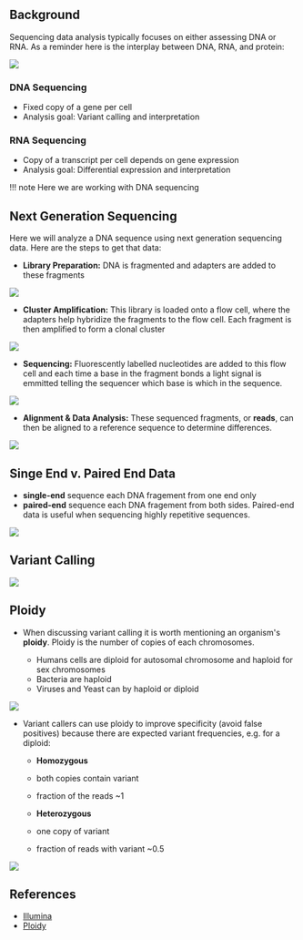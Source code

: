 ## Background

Sequencing data analysis typically focuses on either assessing DNA or RNA. As a reminder here is the interplay between DNA, RNA, and protein:

![](images/dna-rna.jpg)

### DNA Sequencing

- Fixed copy of a gene per cell 
- Analysis goal: Variant calling and interpretation

### RNA Sequencing

- Copy of a transcript per cell depends on gene expression
- Analysis goal: Differential expression and interpretation

!!! note
    Here we are working with DNA sequencing
    
## Next Generation Sequencing

Here we will analyze a DNA sequence using next generation sequencing data. Here are the steps to get that data:

- **Library Preparation:** DNA is fragmented and adapters are added to these fragments

![](images/lib-prep.png)

- **Cluster Amplification:** This library is loaded onto a flow cell, where the adapters help hybridize the fragments to the flow cell. Each fragment is then amplified to form a clonal cluster

![](images/cluster-amp.png)

- **Sequencing:** Fluorescently labelled nucleotides are added to this flow cell and each time a base in the fragment bonds a light signal is emmitted telling the sequencer which base is which in the sequence.

![](images/sequencing.png)

- **Alignment & Data Analysis:** These sequenced fragments, or **reads**, can then be aligned to a reference sequence to determine differences.

![](images/alignment-data-analysis.png)


## Singe End v. Paired End Data

- **single-end** sequence each DNA fragement from one end only
- **paired-end** sequence each DNA fragement from both sides. Paired-end data is useful when sequencing highly repetitive sequences.
        
![](images/single-paired.png)

## Variant Calling

![](images/variant-overview.png)

## Ploidy 

- When discussing variant calling it is worth mentioning an organism's **ploidy**. Ploidy is the number of copies of each chromosomes.

    - Humans cells are diploid for autosomal chromosome and haploid for sex chromosomes
    - Bacteria are haploid
    - Viruses and Yeast can by haploid or diploid

![](images/ploidy.png)

- Variant callers can use ploidy to improve specificity (avoid false positives) because there are expected variant frequencies, e.g. for a diploid:

    - **Homozygous**
    - both copies contain variant
    - fraction of the reads ~1

    - **Heterozygous**
    - one copy of variant
    - fraction of reads with variant  ~0.5

![](images/het-homo.jpg)

## References

- [Illumina](https://www.illumina.com/content/dam/illumina-marketing/documents/products/illumina_sequencing_introduction.pdf)
- [Ploidy](https://en.wikipedia.org/wiki/Ploidy)
